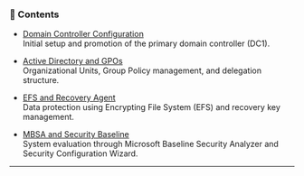 ### 📁 Contents

- [Domain Controller Configuration](Domain_Controller_Configuration.md)  
  Initial setup and promotion of the primary domain controller (DC1).

- [Active Directory and GPOs](Active_Directory_and_GPOs.md)  
  Organizational Units, Group Policy management, and delegation structure.

- [EFS and Recovery Agent](EFS_and_Recovery_Agent.md)  
  Data protection using Encrypting File System (EFS) and recovery key management.

- [MBSA and Security Baseline](MBSA_and_Security_Baseline.md)  
  System evaluation through Microsoft Baseline Security Analyzer and Security Configuration Wizard.

---